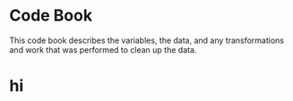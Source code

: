 # Code Book
This code book describes the variables, the data, and any transformations and work that was performed to clean up the data.

# hi
